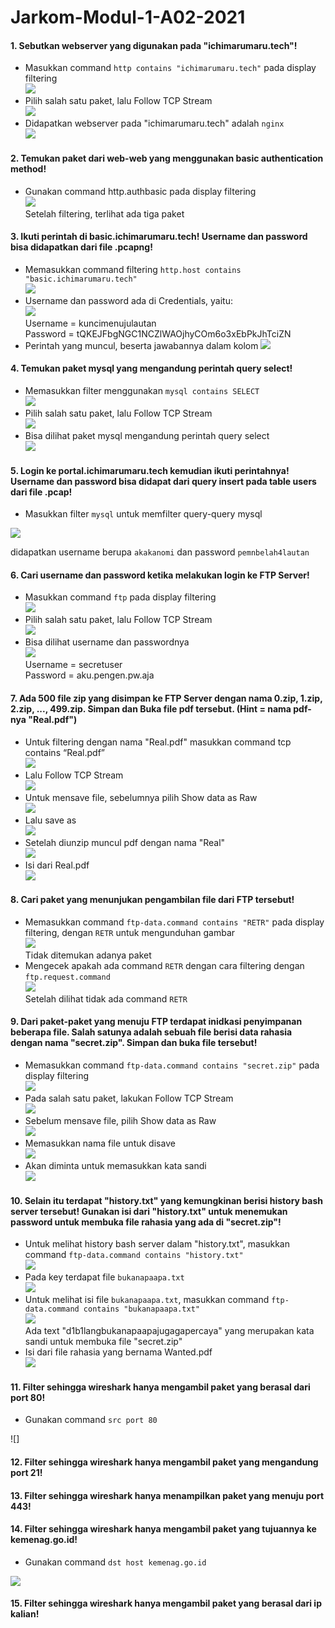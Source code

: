 # Jarkom-Modul-1-A02-2021

#### 1. Sebutkan webserver yang digunakan pada "ichimarumaru.tech"! 
- Masukkan command `http contains "ichimarumaru.tech"` pada display filtering\
  ![](https://i.postimg.cc/xCLPwnnk/image.png)
- Pilih salah satu paket, lalu Follow TCP Stream\
  ![](https://i.postimg.cc/nhQ9RTHr/image.png)
- Didapatkan webserver pada "ichimarumaru.tech" adalah `nginx`\
  ![](https://i.postimg.cc/LX4XpVMz/image.png)

#### 2. Temukan paket dari web-web yang menggunakan basic authentication method!
- Gunakan command http.authbasic pada display filtering\
  ![](https://i.postimg.cc/GhdYq6tp/image.png)\
  Setelah filtering, terlihat ada tiga paket
  
#### 3. Ikuti perintah di basic.ichimarumaru.tech! Username dan password bisa didapatkan dari file .pcapng!
- Memasukkan command filtering `http.host contains "basic.ichimarumaru.tech"`\
  ![](https://i.postimg.cc/pVFbq173/image.png)
- Username dan password ada di Credentials, yaitu:\
  ![](https://i.postimg.cc/rwqByymL/image.png)\
  Username = kuncimenujulautan\
  Password = tQKEJFbgNGC1NCZlWAOjhyCOm6o3xEbPkJhTciZN
- Perintah yang muncul, beserta jawabannya dalam kolom
  ![](https://i.postimg.cc/Pqx0Z6Y3/image.png)

#### 4. Temukan paket mysql yang mengandung perintah query select!
- Memasukkan filter menggunakan `mysql contains SELECT`\
  ![](https://i.postimg.cc/nLBBdx4C/image.png)
- Pilih salah satu paket, lalu Follow TCP Stream\
  ![](https://i.postimg.cc/wjGYW8q8/image.png)
- Bisa dilihat paket mysql mengandung perintah query select\
  ![](https://i.postimg.cc/0jcBbDrR/image.png)

#### 5. Login ke portal.ichimarumaru.tech kemudian ikuti perintahnya! Username dan password bisa didapat dari query insert pada table users dari file .pcap!
- Masukkan filter `mysql` untuk memfilter query-query mysql

![](https://i.postimg.cc/J7HxGzKk/image.png)

didapatkan username berupa `akakanomi` dan password `pemnbelah4lautan`



#### 6. Cari username dan password ketika melakukan login ke FTP Server!
- Masukkan command `ftp` pada display filtering\
  ![](https://i.postimg.cc/QNygxfdN/image.png)
- Pilih salah satu paket, lalu Follow TCP Stream\
  ![](https://i.postimg.cc/fbDmgFBC/image.png)
- Bisa dilihat username dan passwordnya\
  ![](https://i.postimg.cc/2ybZZfSk/image.png)\
  Username = secretuser\
  Password = aku.pengen.pw.aja

#### 7. Ada 500 file zip yang disimpan ke FTP Server dengan nama 0.zip, 1.zip, 2.zip, ..., 499.zip. Simpan dan Buka file pdf tersebut. (Hint = nama pdf-nya "Real.pdf")
- Untuk filtering dengan nama "Real.pdf" masukkan command tcp contains “Real.pdf”\
  ![](https://i.postimg.cc/pTgQWBD1/image.png)
- Lalu Follow TCP Stream\
  ![](https://i.postimg.cc/1zXDDdBj/image.png)
- Untuk mensave file, sebelumnya pilih Show data as Raw\
  ![](https://i.postimg.cc/BZHH5H54/image.png)
- Lalu save as\
  ![](https://i.postimg.cc/hGX7XdPF/image.png)
- Setelah diunzip muncul pdf dengan nama "Real"\
  ![](https://i.postimg.cc/1Xr8k0MF/image.png)
- Isi dari Real.pdf\
  ![](https://i.postimg.cc/L8bJF8kx/image.png)

#### 8. Cari paket yang menunjukan pengambilan file dari FTP tersebut!
- Memasukkan command `ftp-data.command contains "RETR"` pada display filtering, dengan `RETR` untuk mengunduhan gambar\
  ![](https://i.postimg.cc/HstS2f0Y/image.png)\
  Tidak ditemukan adanya paket
- Mengecek apakah ada command `RETR` dengan cara filtering dengan `ftp.request.command`\
  ![](https://i.postimg.cc/FHRxx1sp/image.png)\
  Setelah dilihat tidak ada command `RETR`
  
#### 9. Dari paket-paket yang menuju FTP terdapat inidkasi penyimpanan beberapa file. Salah satunya adalah sebuah file berisi data rahasia dengan nama "secret.zip". Simpan dan buka file tersebut!
- Memasukkan command `ftp-data.command contains "secret.zip"` pada display filtering\
  ![](https://i.postimg.cc/L5WjC3sV/image.png)
- Pada salah satu paket, lakukan Follow TCP Stream\
  ![](https://i.postimg.cc/nhBq27fv/image.png)
- Sebelum mensave file, pilih Show data as Raw\
  ![](https://i.postimg.cc/t4QxsTn7/image.png)
- Memasukkan nama file untuk disave\
  ![](https://i.postimg.cc/SKV21fTz/image.png)
- Akan diminta untuk memasukkan kata sandi\
  ![](https://i.postimg.cc/kDrBR14L/image.png)

#### 10. Selain itu terdapat "history.txt" yang kemungkinan berisi history bash server tersebut! Gunakan isi dari "history.txt" untuk menemukan password untuk membuka file rahasia yang ada di "secret.zip"!
- Untuk melihat history bash server dalam "history.txt", masukkan command `ftp-data.command contains "history.txt"`\
![](https://i.postimg.cc/7Z8Kqqxn/image.png)
- Pada key terdapat file `bukanapaapa.txt`\
![](https://i.postimg.cc/yddPLdPs/image.png)
- Untuk melihat isi file `bukanapaapa.txt`, masukkan command `ftp-data.command contains "bukanapaapa.txt"`\
![](https://i.postimg.cc/NF2xwzSn/image.png)\
  Ada text "d1b1langbukanapaapajugagapercaya" yang merupakan kata sandi untuk membuka file "secret.zip"
- Isi dari file rahasia yang bernama Wanted.pdf\
![](https://i.postimg.cc/259p1dZd/image.png)

#### 11. Filter sehingga wireshark hanya mengambil paket yang berasal dari port 80! 
- Gunakan command `src port 80`

![] 

#### 12. Filter sehingga wireshark hanya mengambil paket yang mengandung port 21!
#### 13. Filter sehingga wireshark hanya menampilkan paket yang menuju port 443!
#### 14. Filter sehingga wireshark hanya mengambil paket yang tujuannya ke kemenag.go.id!
- Gunakan command `dst host kemenag.go.id`

![](https://i.postimg.cc/C529CPXs/image.png)

#### 15. Filter sehingga wireshark hanya mengambil paket yang berasal dari ip kalian!


